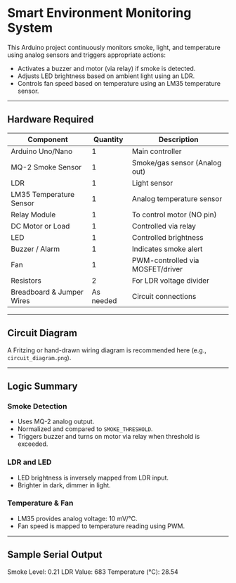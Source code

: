 # Smart Environment Monitoring System

This Arduino project continuously monitors smoke, light, and temperature using analog sensors and triggers appropriate actions:

- Activates a buzzer and motor (via relay) if smoke is detected.
- Adjusts LED brightness based on ambient light using an LDR.
- Controls fan speed based on temperature using an LM35 temperature sensor.

---

## Hardware Required

| Component                | Quantity | Description                       |
|--------------------------|----------|-----------------------------------|
| Arduino Uno/Nano         | 1        | Main controller                   |
| MQ-2 Smoke Sensor        | 1        | Smoke/gas sensor (Analog out)     |
| LDR                      | 1        | Light sensor                      |
| LM35 Temperature Sensor  | 1        | Analog temperature sensor         |
| Relay Module             | 1        | To control motor (NO pin)         |
| DC Motor or Load         | 1        | Controlled via relay              |
| LED                      | 1        | Controlled brightness             |
| Buzzer / Alarm           | 1        | Indicates smoke alert             |
| Fan                      | 1        | PWM-controlled via MOSFET/driver  |
| Resistors                | 2        | For LDR voltage divider           |
| Breadboard & Jumper Wires| As needed| Circuit connections               |

---

## Circuit Diagram

A Fritzing or hand-drawn wiring diagram is recommended here (e.g., `circuit_diagram.png`).

---

## Logic Summary

### Smoke Detection
- Uses MQ-2 analog output.
- Normalized and compared to `SMOKE_THRESHOLD`.
- Triggers buzzer and turns on motor via relay when threshold is exceeded.

### LDR and LED
- LED brightness is inversely mapped from LDR input.
- Brighter in dark, dimmer in light.

### Temperature & Fan
- LM35 provides analog voltage: 10 mV/°C.
- Fan speed is mapped to temperature reading using PWM.

---

## Sample Serial Output

Smoke Level: 0.21
LDR Value: 683
Temperature (°C): 28.54
